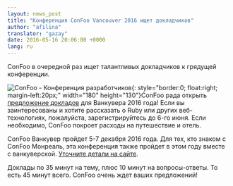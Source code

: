 ```yaml
---
layout: news_post
title: "Конференция ConFoo Vancouver 2016 ищет докладчиков"
author: "afilina"
translator: "gazay"
date: 2016-05-16 20:06:00 +0000
lang: ru
---
```


ConFoo в очередной раз ищет талантливых докладчиков к грядущей конференции.

![ConFoo - Конференция разработчиков](https://confoo.ca/images/propaganda/yvr2016/en/like.png){: style="border:0; float:right; margin-left:20px;" width="180" height="130"}ConFoo рада открыть [предложение докладов][1] для Ванкувера 2016 года! Если вы заинтересованы и хотите рассказать о Ruby или других веб-технологиях, пожалуйста, зарегистрируйтесь до 6-го июня. Если необходимо, ConFoo покроет расходы на путешествие и отель.

ConFoo Ванкувер пройдет 5-7 декабря 2016 года. Для тех, кто знаком с ConFoo Монреаль, эта конференция  также пройдет в этом году вместе с ванкуверской. [Уточните детали на сайте][2].

Доклады по 35 минут на тему, плюс 10 минут на вопросы-ответы. То есть 45 минут всего. ConFoo очень ждет ваших предложений!

[1]: https://confoo.ca/en/yvr2016/call-for-papers
[2]: https://confoo.ca/en/yvr2016

